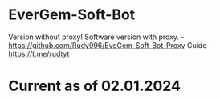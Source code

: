 # EverGem-Soft-Bot
Version without proxy!
Software version with proxy.  - https://github.com/Rudy996/EveGem-Soft-Bot-Proxy
Guide - https://t.me/rudtyt

# Current as of 02.01.2024
